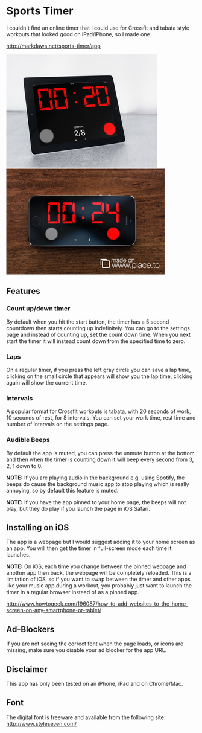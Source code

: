 # Sports Timer
I couldn't find an online timer that I could use for Crossfit and tabata style workouts that looked good on iPad/iPhone, so I made one.

http://markdaws.net/sports-timer/app

![](/ipad_screenshot.jpg)
![](/iphone_timer.jpg)

## Features
### Count up/down timer
By default when you hit the start button, the timer has a 5 second countdown then starts counting up indefinitely.  You can go to the settings page and instead of counting up, set the count down time.  When you next start the timer it will instead count down from the specified time to zero.
### Laps
On a regular timer, if you press the left gray circle you can save a lap time, clicking on the small circle that appears will show you the lap time, clicking again will show the current time.
### Intervals
A popular format for Crossfit workouts is tabata, with 20 seconds of work, 10 seconds of rest, for 8 intervals.  You can set your work time, rest time and number of intervals on the settings page.

### Audible Beeps
By default the app is muted, you can press the unmute button at the bottom and then when the timer is counting down it will beep every second from 3, 2, 1 down to 0.

**NOTE:** If you are playing audio in the background e.g. using Spotify, the beeps do cause the background music app to stop playing which is really annoying, so by default this feature is muted.

**NOTE:** If you have the app pinned to your home page, the beeps will not play, but they do play if you launch the page in iOS Safari.

## Installing on iOS
The app is a webpage but I would suggest adding it to your home screen as an app.  You will then get the timer in full-screen mode each time it launches.

**NOTE:** On iOS, each time you change between the pinned webpage and another app then back, the webpage will be completely reloaded. This is a limitation of iOS, so if you want to swap between the timer and other apps like your music app during a workout, you probably just want to launch the timer in a regular browser instead of as a pinned app.

http://www.howtogeek.com/196087/how-to-add-websites-to-the-home-screen-on-any-smartphone-or-tablet/

## Ad-Blockers
If you are not seeing the correct font when the page loads, or icons are missing, make sure you disable your ad blocker for the app URL.

## Disclaimer
This app has only been tested on an iPhone, iPad and on Chrome/Mac.

## Font
The digital font is freeware and available from the following site: http://www.styleseven.com/
